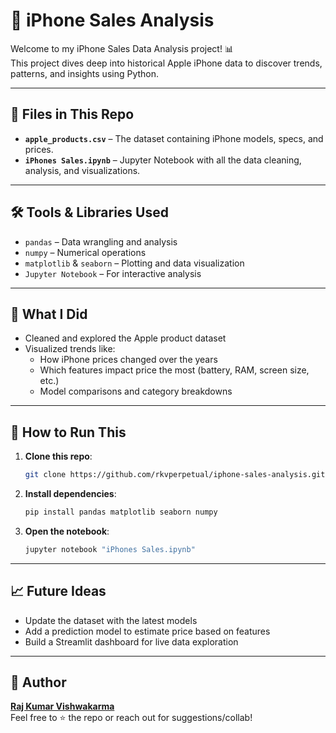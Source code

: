 
# 🍏 iPhone Sales Analysis

Welcome to my iPhone Sales Data Analysis project! 📊  
This project dives deep into historical Apple iPhone data to discover trends, patterns, and insights using Python.

---

## 📁 Files in This Repo

- **`apple_products.csv`** – The dataset containing iPhone models, specs, and prices.
- **`iPhones Sales.ipynb`** – Jupyter Notebook with all the data cleaning, analysis, and visualizations.

---

## 🛠️ Tools & Libraries Used

- `pandas` – Data wrangling and analysis  
- `numpy` – Numerical operations  
- `matplotlib` & `seaborn` – Plotting and data visualization  
- `Jupyter Notebook` – For interactive analysis

---

## 📌 What I Did

- Cleaned and explored the Apple product dataset
- Visualized trends like:
  - How iPhone prices changed over the years
  - Which features impact price the most (battery, RAM, screen size, etc.)
  - Model comparisons and category breakdowns

---

## 🚀 How to Run This

1. **Clone this repo**:
   ```bash
   git clone https://github.com/rkvperpetual/iphone-sales-analysis.git
   ```

2. **Install dependencies**:
   ```bash
   pip install pandas matplotlib seaborn numpy
   ```

3. **Open the notebook**:
   ```bash
   jupyter notebook "iPhones Sales.ipynb"
   ```

---

## 📈 Future Ideas

- Update the dataset with the latest models
- Add a prediction model to estimate price based on features
- Build a Streamlit dashboard for live data exploration

---

## 👤 Author

**[Raj Kumar Vishwakarma](https://github.com/rkvperpetual)**  
Feel free to ⭐ the repo or reach out for suggestions/collab!
